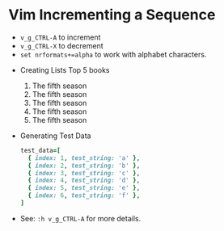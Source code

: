 # Vim Incrementing a Sequence

- `v_g_CTRL-A` to increment
- `v_g_CTRL-X` to decrement
- `set nrformats+=alpha` to work with alphabet characters. 

* Creating Lists
    Top 5 books
    1. The fifth season
    2. The fifth season
    3. The fifth season
    4. The fifth season
    5. The fifth season

* Generating Test Data

    ```ruby
    test_data=[
      { index: 1, test_string: 'a' },
      { index: 2, test_string: 'b' },
      { index: 3, test_string: 'c' },
      { index: 4, test_string: 'd' },
      { index: 5, test_string: 'e' },
      { index: 6, test_string: 'f' },
    ]
    ```

* See: `:h v_g_CTRL-A` for more details.
